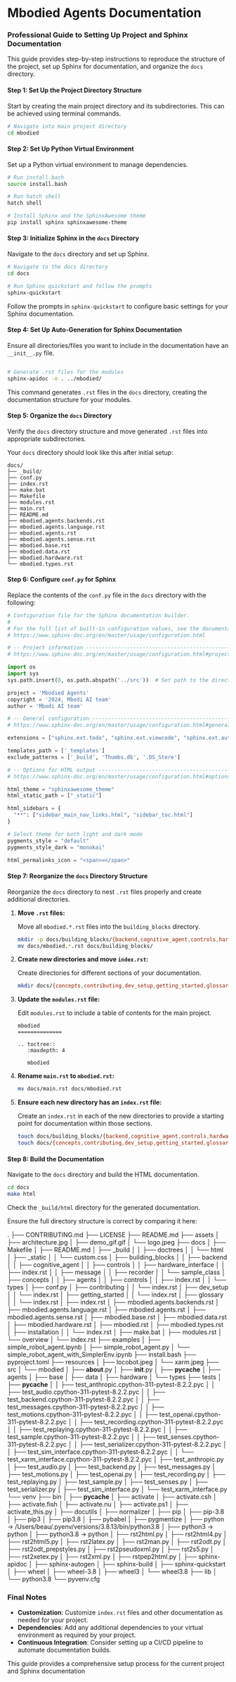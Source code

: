 # Mbodied Agents Documentation

### Professional Guide to Setting Up Project and Sphinx Documentation

This guide provides step-by-step instructions to reproduce the structure of the project, set up Sphinx for documentation, and organize the `docs` directory. 

#### Step 1: Set Up the Project Directory Structure

Start by creating the main project directory and its subdirectories. This can be achieved using terminal commands.

```bash
# Navigate into main project directory
cd mbodied
```
#### Step 2: Set Up Python Virtual Environment

Set up a Python virtual environment to manage dependencies.

```bash
# Run install.bash
source install.bash

# Run hatch shell
hatch shell

# Install Sphinx and the SphinxAwesome theme
pip install sphinx sphinxawesome-theme
```

#### Step 3: Initialize Sphinx in the `docs` Directory

Navigate to the `docs` directory and set up Sphinx.

```bash
# Navigate to the docs directory
cd docs

# Run Sphinx quickstart and follow the prompts
sphinx-quickstart
```

Follow the prompts in `sphinx-quickstart` to configure basic settings for your Sphinx documentation.

#### Step 4: Set Up Auto-Generation for Sphinx Documentation

Ensure all directories/files you want to include in the documentation have an `__init__.py` file.

```bash

# Generate .rst files for the modules
sphinx-apidoc -o . ../mbodied/
```

This command generates `.rst` files in the `docs` directory, creating the documentation structure for your modules.

#### Step 5: Organize the `docs` Directory

Verify the `docs` directory structure and move generated `.rst` files into appropriate subdirectories. 

Your `docs` directory should look like this after initial setup:

```plaintext
docs/
├── _build/
├── conf.py
├── index.rst
├── make.bat
├── Makefile
├── modules.rst
├── main.rst
├── README.md
├── mbodied.agents.backends.rst
├── mbodied.agents.language.rst
├── mbodied.agents.rst
├── mbodied.agents.sense.rst
├── mbodied.base.rst
├── mbodied.data.rst
├── mbodied.hardware.rst
└── mbodied.types.rst
```

#### Step 6: Configure `conf.py` for Sphinx

Replace the contents of the `conf.py` file in the `docs` directory with the following:

```python
# Configuration file for the Sphinx documentation builder.
#
# For the full list of built-in configuration values, see the documentation:
# https://www.sphinx-doc.org/en/master/usage/configuration.html

# -- Project information -----------------------------------------------------
# https://www.sphinx-doc.org/en/master/usage/configuration.html#project-information

import os
import sys
sys.path.insert(0, os.path.abspath('../src'))  # Set path to the directory containing docstrings

project = 'Mbodied Agents'
copyright = '2024, Mbodi AI team'
author = 'Mbodi AI team'

# -- General configuration ---------------------------------------------------
# https://www.sphinx-doc.org/en/master/usage/configuration.html#general-configuration

extensions = ["sphinx.ext.todo", "sphinx.ext.viewcode", "sphinx.ext.autodoc", "sphinx.ext.napoleon"]

templates_path = ['_templates']
exclude_patterns = ['_build', 'Thumbs.db', '.DS_Store']

# -- Options for HTML output -------------------------------------------------
# https://www.sphinx-doc.org/en/master/usage/configuration.html#options-for-html-output

html_theme = "sphinxawesome_theme"
html_static_path = ["_static"]

html_sidebars = {
  "**": ["sidebar_main_nav_links.html", "sidebar_toc.html"]
}

# Select theme for both light and dark mode
pygments_style = "default"
pygments_style_dark = "monokai"

html_permalinks_icon = "<span>∞</span>"
```

#### Step 7: Reorganize the `docs` Directory Structure

Reorganize the `docs` directory to nest `.rst` files properly and create additional directories.

1. **Move `.rst` files:**

   Move all `mbodied.*.rst` files into the `building_blocks` directory.

   ```bash
   mkdir -p docs/building_blocks/{backend,cognitive_agent,controls,hardware_interface,message,recorder,sample_class}
   mv docs/mbodied.*.rst docs/building_blocks/
   ```

2. **Create new directories and move `index.rst`:**

   Create directories for different sections of your documentation.

   ```bash
   mkdir docs/{concepts,contributing,dev_setup,getting_started,glossary,installation,overview}
   ```

3. **Update the `modules.rst` file:**

   Edit `modules.rst` to include a table of contents for the main project.

   ```plaintext
   mbodied
   ==============

   .. toctree::
      :maxdepth: 4

      mbodied
   ```

4. **Rename `main.rst` to `mbodied.rst`:**

   ```bash
   mv docs/main.rst docs/mbodied.rst
   ```

5. **Ensure each new directory has an `index.rst` file:**

   Create an `index.rst` in each of the new directories to provide a starting point for documentation within those sections.

   ```bash
   touch docs/building_blocks/{backend,cognitive_agent,controls,hardware_interface,message,recorder,sample_class}/index.rst
   touch docs/{concepts,contributing,dev_setup,getting_started,glossary,installation,overview}/index.rst
   ```

#### Step 8: Build the Documentation

Navigate to the `docs` directory and build the HTML documentation.

```bash
cd docs
make html
```

Check the `_build/html` directory for the generated documentation.

Ensure the full directory structure is correct by comparing it here:

.
├── CONTRIBUTING.md
├── LICENSE
├── README.md
├── assets
│   ├── architecture.jpg
│   ├── demo_gif.gif
│   └── logo.jpeg
├── docs
│   ├── Makefile
│   ├── README.md
│   ├── _build
│   │   ├── doctrees
│   │   └── html
│   ├── _static
│   │   └── custom.css
│   ├── building_blocks
│   │   ├── backend
│   │   ├── cognitive_agent
│   │   ├── controls
│   │   ├── hardware_interface
│   │   ├── index.rst
│   │   ├── message
│   │   ├── recorder
│   │   └── sample_class
│   ├── concepts
│   │   ├── agents
│   │   ├── controls
│   │   ├── index.rst
│   │   └── types
│   ├── conf.py
│   ├── contributing
│   │   └── index.rst
│   ├── dev_setup
│   │   └── index.rst
│   ├── getting_started
│   │   └── index.rst
│   ├── glossary
│   │   └── index.rst
│   ├── index.rst
│   ├── mbodied.agents.backends.rst
│   ├── mbodied.agents.language.rst
│   ├── mbodied.agents.rst
│   ├── mbodied.agents.sense.rst
│   ├── mbodied.base.rst
│   ├── mbodied.data.rst
│   ├── mbodied.hardware.rst
│   ├── mbodied.rst
│   ├── mbodied.types.rst
│   ├── installation
│   │   └── index.rst
│   ├── make.bat
│   ├── modules.rst
│   └── overview
│       └── index.rst
├── examples
│   ├── simple_robot_agent.ipynb
│   ├── simple_robot_agent.py
│   └── simple_robot_agent_with_SimplerEnv.ipynb
├── install.bash
├── pyproject.toml
├── resources
│   ├── locobot.jpeg
│   └── xarm.jpeg
├── src
│   └── mbodied
│       ├── __about__.py
│       ├── __init__.py
│       ├── __pycache__
│       ├── agents
│       ├── base
│       ├── data
│       ├── hardware
│       └── types
├── tests
│   ├── __pycache__
│   │   ├── test_anthropic.cpython-311-pytest-8.2.2.pyc
│   │   ├── test_audio.cpython-311-pytest-8.2.2.pyc
│   │   ├── test_backend.cpython-311-pytest-8.2.2.pyc
│   │   ├── test_messages.cpython-311-pytest-8.2.2.pyc
│   │   ├── test_motions.cpython-311-pytest-8.2.2.pyc
│   │   ├── test_openai.cpython-311-pytest-8.2.2.pyc
│   │   ├── test_recording.cpython-311-pytest-8.2.2.pyc
│   │   ├── test_replaying.cpython-311-pytest-8.2.2.pyc
│   │   ├── test_sample.cpython-311-pytest-8.2.2.pyc
│   │   ├── test_senses.cpython-311-pytest-8.2.2.pyc
│   │   ├── test_serializer.cpython-311-pytest-8.2.2.pyc
│   │   ├── test_sim_interface.cpython-311-pytest-8.2.2.pyc
│   │   └── test_xarm_interface.cpython-311-pytest-8.2.2.pyc
│   ├── test_anthropic.py
│   ├── test_audio.py
│   ├── test_backend.py
│   ├── test_messages.py
│   ├── test_motions.py
│   ├── test_openai.py
│   ├── test_recording.py
│   ├── test_replaying.py
│   ├── test_sample.py
│   ├── test_senses.py
│   ├── test_serializer.py
│   ├── test_sim_interface.py
│   └── test_xarm_interface.py
└── venv
    ├── bin
    │   ├── __pycache__
    │   ├── activate
    │   ├── activate.csh
    │   ├── activate.fish
    │   ├── activate.nu
    │   ├── activate.ps1
    │   ├── activate_this.py
    │   ├── docutils
    │   ├── normalizer
    │   ├── pip
    │   ├── pip-3.8
    │   ├── pip3
    │   ├── pip3.8
    │   ├── pybabel
    │   ├── pygmentize
    │   ├── python -> /Users/beau/.pyenv/versions/3.8.13/bin/python3.8
    │   ├── python3 -> python
    │   ├── python3.8 -> python
    │   ├── rst2html.py
    │   ├── rst2html4.py
    │   ├── rst2html5.py
    │   ├── rst2latex.py
    │   ├── rst2man.py
    │   ├── rst2odt.py
    │   ├── rst2odt_prepstyles.py
    │   ├── rst2pseudoxml.py
    │   ├── rst2s5.py
    │   ├── rst2xetex.py
    │   ├── rst2xml.py
    │   ├── rstpep2html.py
    │   ├── sphinx-apidoc
    │   ├── sphinx-autogen
    │   ├── sphinx-build
    │   ├── sphinx-quickstart
    │   ├── wheel
    │   ├── wheel-3.8
    │   ├── wheel3
    │   └── wheel3.8
    ├── lib
    │   └── python3.8
    └── pyvenv.cfg

### Final Notes

- **Customization**: Customize `index.rst` files and other documentation as needed for your project.
- **Dependencies**: Add any additional dependencies to your virtual environment as required by your project.
- **Continuous Integration**: Consider setting up a CI/CD pipeline to automate documentation builds.

This guide provides a comprehensive setup process for the current project and Sphinx documentation